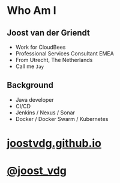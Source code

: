 <!-- .slide: class="center" -->
# Who Am I


<!-- .slide: data-background="img/products/cd-logo.png" data-background-size="contain" class="center dark" -->

## Joost van der Griendt

* Work for CloudBees
* Professional Services Consultant EMEA
* From Utrecht, The Netherlands
* Call me `Jay`


<!-- .slide: class="dark" -->

## Background

* Java developer
* CI/CD
* Jenkins / Nexus / Sonar
* Docker / Docker Swarm / Kubernetes


<!-- .slide: class="dark" -->

# [joostvdg.github.io](https://joostvdg.github.io)


<!-- .slide: data-background="img/products/twitter.png" data-background-size="contain" class="dark" -->

# [@joost_vdg](https://twitter.com/joostvdg)